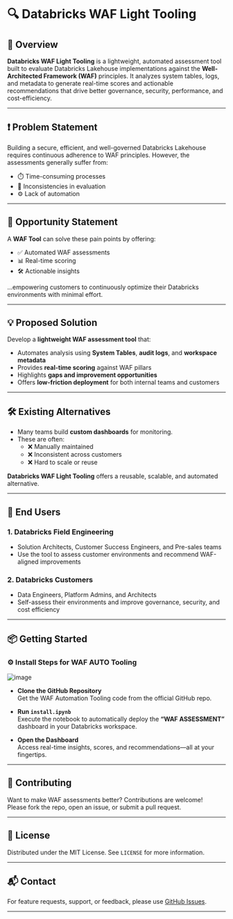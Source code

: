 # 🔍 Databricks WAF Light Tooling

## 🚀 Overview

**Databricks WAF Light Tooling** is a lightweight, automated assessment tool built to evaluate Databricks Lakehouse implementations against the **Well-Architected Framework (WAF)** principles. It analyzes system tables, logs, and metadata to generate real-time scores and actionable recommendations that drive better governance, security, performance, and cost-efficiency.

---

## ❗ Problem Statement

Building a secure, efficient, and well-governed Databricks Lakehouse requires continuous adherence to WAF principles. However, the assessments generally suffer from:

- ⏱️ Time-consuming processes  
- 🔁 Inconsistencies in evaluation  
- ⚙️ Lack of automation  

---

## 🌟 Opportunity Statement

A **WAF Tool** can solve these pain points by offering:

- ✅ Automated WAF assessments  
- 📊 Real-time scoring  
- 🛠 Actionable insights  

…empowering customers to continuously optimize their Databricks environments with minimal effort.

---

## 💡 Proposed Solution

Develop a **lightweight WAF assessment tool** that:

- Automates analysis using **System Tables**, **audit logs**, and **workspace metadata**  
- Provides **real-time scoring** against WAF pillars  
- Highlights **gaps and improvement opportunities**  
- Offers **low-friction deployment** for both internal teams and customers  

---

## 🛠 Existing Alternatives

- Many teams build **custom dashboards** for monitoring.
- These are often:
  - ❌ Manually maintained  
  - ❌ Inconsistent across customers  
  - ❌ Hard to scale or reuse  

**Databricks WAF Light Tooling** offers a reusable, scalable, and automated alternative.

---

## 👥 End Users

### 1. **Databricks Field Engineering**
- Solution Architects, Customer Success Engineers, and Pre-sales teams
- Use the tool to assess customer environments and recommend WAF-aligned improvements

### 2. **Databricks Customers**
- Data Engineers, Platform Admins, and Architects
- Self-assess their environments and improve governance, security, and cost efficiency

---

## 📦 Getting Started
### ⚙️ Install Steps for WAF AUTO Tooling

![image](https://github.com/user-attachments/assets/4ba97a0e-5f03-4264-bd1d-bcf83595de2d)




- **Clone the GitHub Repository**  
  Get the WAF Automation Tooling code from the official GitHub repo.

- **Run `install.ipynb`**  
  Execute the notebook to automatically deploy the **“WAF ASSESSMENT”** dashboard in your Databricks workspace.

- **Open the Dashboard**  
  Access real-time insights, scores, and recommendations—all at your fingertips.


---

## 🤝 Contributing

Want to make WAF assessments better? Contributions are welcome!  
Please fork the repo, open an issue, or submit a pull request.

---

## 📄 License

Distributed under the MIT License. See `LICENSE` for more information.

---

## 📬 Contact

For feature requests, support, or feedback, please use [GitHub Issues](https://github.com/your-repo/issues).

---

